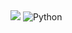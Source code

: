 <img src="https://capsule-render.vercel.app/api?type=waving&height=300&color=87cefa&text=This%20is%20Hyeonsik's%20Github&animation=fadeIn"/>

<img alt="Python" src ="https://img.shields.io/badge/Python-3776AB.svg?&style=flat-square&logo=Python&logoColor=white"/>
